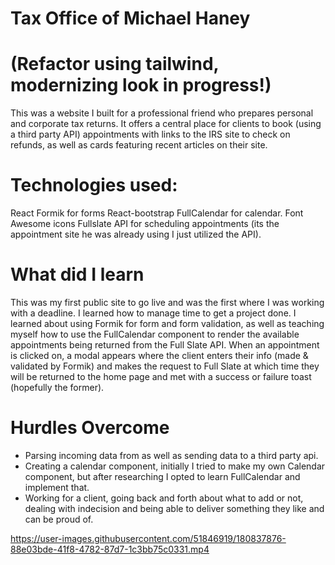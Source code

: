 # Tax Office of Michael Haney
# (Refactor using tailwind, modernizing look in progress!)

This was a website I built for a professional friend who prepares personal and corporate tax returns.
It offers a central place for clients to book (using a third party API) appointments with links to 
the IRS site to check on refunds, as well as cards featuring recent articles on their site. 

# Technologies used:
  React
  Formik for forms
  React-bootstrap
  FullCalendar for calendar.
  Font Awesome icons
  Fullslate API for scheduling appointments (its the appointment site he was already using I just utilized the API).
 
# What did I learn
  This was my first public site to go live and was the first where I was working with a deadline.
  I learned how to manage time to get a project done. I learned about using Formik for form and form validation,
  as well as teaching myself how to use the FullCalendar component to render the available appointments being returned from the Full Slate API.
  When an appointment is clicked on, a modal appears where the client enters their info (made & validated by Formik) and makes the request to
  Full Slate at which time they will be returned to the home page and met with a success or failure toast (hopefully the former).
  
# Hurdles Overcome
  * Parsing incoming data from as well as sending data to a third party api.
  * Creating a calendar component, initially I tried to make my own Calendar component, but after 
    researching I opted to learn FullCalendar and implement that.
  * Working for a client, going back and forth about what to add or not, dealing with
    indecision and being able to deliver something they like and can be proud of. 
  


https://user-images.githubusercontent.com/51846919/180837876-88e03bde-41f8-4782-87d7-1c3bb75c0331.mp4



